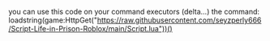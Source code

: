 you can use this code on your command executors (delta...) 
the command: loadstring(game:HttpGet("https://raw.githubusercontent.com/seyzperly666/Script-Life-in-Prison-Roblox/main/Script.lua"))()
